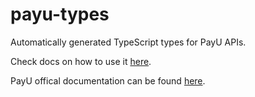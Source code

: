 # payu-types

Automatically generated TypeScript types for PayU APIs.

Check docs on how to use it [here](https://www.npmjs.com/package/openapi-typescript/v/6.3.7).

PayU offical documentation can be found [here](https://developers.payu.com/europe/pl/api).
